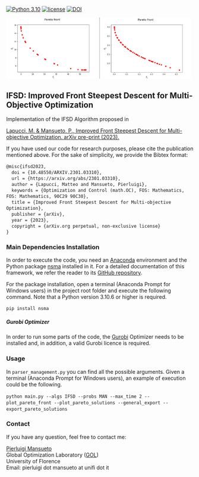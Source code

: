 [![Python 3.10](https://img.shields.io/badge/python-3.10-blue.svg)](https://www.python.org/downloads/release/python-3106/)
[![license](https://img.shields.io/badge/license-apache_2.0-orange.svg)](https://opensource.org/licenses/Apache-2.0)
[![DOI](https://zenodo.org/badge/596107659.svg)](https://zenodo.org/badge/latestdoi/596107659)

<p>
  <img src="README_Front_Image_1.gif" width="49%" />
  <img src="README_Front_Image_2.gif" width="49%" /> 
</p>

## IFSD: Improved Front Steepest Descent for Multi-Objective Optimization

Implementation of the IFSD Algorithm proposed in

[Lapucci, M. & Mansueto, P., Improved Front Steepest Descent for Multi-objective Optimization. arXiv pre-print (2023).](
https://doi.org/10.48550/ARXIV.2301.03310)

If you have used our code for research purposes, please cite the publication mentioned above.
For the sake of simplicity, we provide the Bibtex format:

```
@misc{ifsd2023,
  doi = {10.48550/ARXIV.2301.03310},
  url = {https://arxiv.org/abs/2301.03310},
  author = {Lapucci, Matteo and Mansueto, Pierluigi},
  keywords = {Optimization and Control (math.OC), FOS: Mathematics, FOS: Mathematics, 90C29 90C30}, 
  title = {Improved Front Steepest Descent for Multi-objective Optimization},
  publisher = {arXiv}, 
  year = {2023},
  copyright = {arXiv.org perpetual, non-exclusive license}
}

```

### Main Dependencies Installation

In order to execute the code, you need an [Anaconda](https://www.anaconda.com/) environment and the Python package [nsma](https://pypi.org/project/nsma/) installed in it. For a detailed documentation of this framework, we refer the reader to its [GitHub repository](https://github.com/pierlumanzu/nsma).

For the package installation, open a terminal (Anaconda Prompt for Windows users) in the project root folder and execute the following command. Note that a Python version 3.10.6 or higher is required.

```
pip install nsma
```

##### Gurobi Optimizer

In order to run some parts of the code, the [Gurobi](https://www.gurobi.com/) Optimizer needs to be installed and, in addition, a valid Gurobi licence is required.

### Usage

In ```parser_management.py``` you can find all the possible arguments. Given a terminal (Anaconda Prompt for Windows users), an example of execution could be the following.

```python main.py --algs IFSD --probs MAN --max_time 2 --plot_pareto_front --plot_pareto_solutions --general_export --export_pareto_solutions```

### Contact

If you have any question, feel free to contact me:

[Pierluigi Mansueto](https://webgol.dinfo.unifi.it/pierluigi-mansueto/)<br>
Global Optimization Laboratory ([GOL](https://webgol.dinfo.unifi.it/))<br>
University of Florence<br>
Email: pierluigi dot mansueto at unifi dot it
